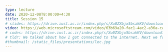 ```yaml
---
type: lecture
date: 2020-12-08T8:00:00+4:30
title: Session 15 
# slides: https://drive.iust.ac.ir/index.php/s/Xu0ZXbjx5bsakKV/download?path=%2FSlides&files=S16.pdf
video: https://web.microsoftstream.com/video/63b69a20-fac1-4ac2-a36a-ca6f96c57a5a
# codes: https://drive.iust.ac.ir/index.php/s/Xu0ZXbjx5bsakKV/download?path=%2FCode&files=S16.zip
# tldr: We talked about how I got connected to the internet. Next we focused on some math 101 problems and how to solve them computationally and write unit tests for them in pytest.
#thumbnail: /static_files/presentations/lec.jpg
---
```

